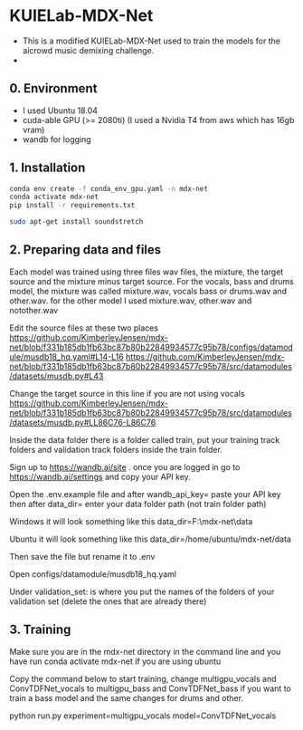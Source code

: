 # KUIELab-MDX-Net

- This is a modified KUIELab-MDX-Net used to train the models for the aicrowd music demixing challenge.
- 
## 0. Environment

- I used Ubuntu 18.04
- cuda-able GPU (>= 2080ti) (I used a Nvidia T4 from aws which has 16gb vram)
- wandb for logging

## 1. Installation

```bash
conda env create -f conda_env_gpu.yaml -n mdx-net
conda activate mdx-net
pip install -r requirements.txt

sudo apt-get install soundstretch
```

## 2. Preparing data and files

Each model was trained using three files wav files, the mixture, the target source and the mixture minus target source. For the vocals, bass and drums model, the mixture was called mixture.wav, vocals bass or drums.wav and other.wav. for the other model I used mixture.wav, other.wav and notother.wav

Edit the source files at these two places
https://github.com/KimberleyJensen/mdx-net/blob/f331b185db1fb63bc87b80b22849934577c95b78/configs/datamodule/musdb18_hq.yaml#L14-L16
https://github.com/KimberleyJensen/mdx-net/blob/f331b185db1fb63bc87b80b22849934577c95b78/src/datamodules/datasets/musdb.py#L43

Change the target source in this line if you are not using vocals
https://github.com/KimberleyJensen/mdx-net/blob/f331b185db1fb63bc87b80b22849934577c95b78/src/datamodules/datasets/musdb.py#LL86C76-L86C76

Inside the data folder there is a folder called train, put your training track folders and validation track folders inside the train folder.

Sign up to https://wandb.ai/site . once you are logged in go to https://wandb.ai/settings and copy your API key.

Open the .env.example file and after wandb_api_key= paste your API key then after data_dir= enter your data folder path (not train folder path)

Windows it will look something like this data_dir=F:\mdx-net\data

Ubuntu it will look something like this data_dir=/home/ubuntu/mdx-net/data

Then save the file but rename it to .env

Open configs/datamodule/musdb18_hq.yaml
 
Under validation_set: is where you put the names of the folders of your validation set (delete the ones that are already there)

## 3. Training

Make sure you are in the mdx-net directory in the command line and you have run conda activate mdx-net if you are using ubuntu

Copy the command below to start training, change multigpu_vocals and ConvTDFNet_vocals to multigpu_bass and ConvTDFNet_bass if you want to train a bass model and the same changes for drums and other.

python run.py experiment=multigpu_vocals model=ConvTDFNet_vocals

